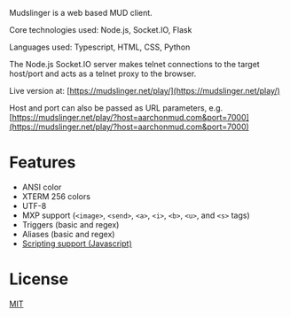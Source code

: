Mudslinger is a web based MUD client.

Core technologies used: Node.js, Socket.IO, Flask

Languages used: Typescript, HTML, CSS, Python

The Node.js Socket.IO server makes telnet connections to the target host/port and acts as a telnet proxy to the browser.

Live version at: [https://mudslinger.net/play/](https://mudslinger.net/play/)

Host and port can also be passed as URL parameters, e.g. [https://mudslinger.net/play/?host=aarchonmud.com&port=7000](https://mudslinger.net/play/?host=aarchonmud.com&port=7000)

# Features #
* ANSI color
* XTERM 256 colors
* UTF-8
* MXP support (``<image>``, ``<send>``, ``<a>``, ``<i>``, ``<b>``, ``<u>``, and ``<s>`` tags)
* Triggers (basic and regex)
* Aliases (basic and regex)
* [Scripting support (Javascript)](scripting.md)

# License
[MIT](LICENSE.md)
